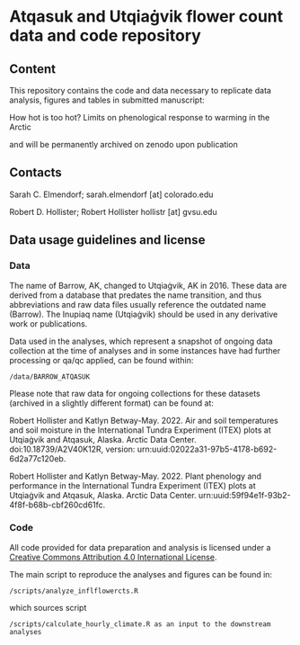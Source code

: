 # Atqasuk and Utqiaġvik flower count data and code repository

## Content
This repository contains the code and data necessary to replicate data analysis, figures and tables in submitted manuscript:

How hot is too hot? Limits on phenological response to warming in the Arctic

and will be permanently archived on zenodo upon publication
## Contacts
Sarah C. Elmendorf; sarah.elmendorf [at] colorado.edu


Robert D. Hollister; Robert Hollister hollistr [at] gvsu.edu

## Data usage guidelines and license 
### Data
The name of Barrow, AK, changed to Utqiaġvik, AK in 2016. These data are derived from a database that predates the name transition, and thus abbreviations and raw data files usually reference the outdated name (Barrow). The Inupiaq name (Utqiaġvik) should be used in any derivative work or publications.

Data used in the analyses, which represent a snapshot of ongoing data collection at the time of analyses and in some instances have had further processing or qa/qc applied, can be found within:

```
/data/BARROW_ATQASUK
```

Please note that raw data for ongoing collections for these datasets (archived in a slightly different format) can be found at:

Robert Hollister and Katlyn Betway-May. 2022. Air and soil temperatures and soil moisture in the International Tundra Experiment (ITEX) plots at Utqiaġvik and Atqasuk, Alaska. Arctic Data Center. doi:10.18739/A2V40K12R, version: urn:uuid:02022a31-97b5-4178-b692-6d2a77c120eb.

Robert Hollister and Katlyn Betway-May. 2022. Plant phenology and performance in the International Tundra Experiment (ITEX) plots at Utqiaġvik and Atqasuk, Alaska. Arctic Data Center. urn:uuid:59f94e1f-93b2-4f8f-b68b-cbf260cd61fc.

### Code
All code provided for data preparation and analysis is licensed under a [Creative Commons Attribution 4.0 International License](http://creativecommons.org/licenses/by/4.0/).

The main script to reproduce the analyses and figures can be found in:
```
/scripts/analyze_inflflowercts.R
```
which sources script 
```
/scripts/calculate_hourly_climate.R as an input to the downstream analyses
```
